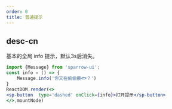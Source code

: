 ```yaml
---
order: 0
title: 普通提示
---
```


## desc-cn
基本的全局 info 提示，默认3s后消失。

```jsx
import {Message} from 'sparrow-ui';
const info = () => {
    Message.info('你又在偷偷摸🐟？')
}
ReactDOM.render(<>
<sp-button  type='dashed' onClick={info}>打开提示</sp-button>
</>,mountNode)
```